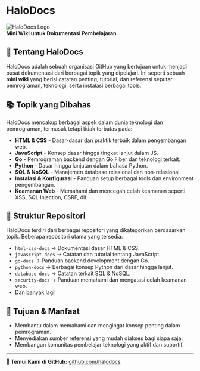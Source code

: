 # HaloDocs

![HaloDocs Logo](https://github.com/halodocs/.github/profile/images/halodocs.png)  
**Mini Wiki untuk Dokumentasi Pembelajaran**

## 📖 Tentang HaloDocs
HaloDocs adalah sebuah organisasi GitHub yang bertujuan untuk menjadi pusat dokumentasi dari berbagai topik yang dipelajari. Ini seperti sebuah **mini wiki** yang berisi catatan penting, tutorial, dan referensi seputar pemrograman, teknologi, serta instalasi berbagai tools.

## 📚 Topik yang Dibahas
HaloDocs mencakup berbagai aspek dalam dunia teknologi dan pemrograman, termasuk tetapi tidak terbatas pada:
- **HTML & CSS** - Dasar-dasar dan praktik terbaik dalam pengembangan web.
- **JavaScript** - Konsep dasar hingga tingkat lanjut dalam JS.
- **Go** - Pemrograman backend dengan Go Fiber dan teknologi terkait.
- **Python** - Dasar hingga lanjutan dalam bahasa Python.
- **SQL & NoSQL** - Manajemen database relasional dan non-relasional.
- **Instalasi & Konfigurasi** - Panduan setup berbagai tools dan environment pengembangan.
- **Keamanan Web** - Memahami dan mencegah celah keamanan seperti XSS, SQL Injection, CSRF, dll.

## 📂 Struktur Repositori
HaloDocs terdiri dari berbagai repositori yang dikategorikan berdasarkan topik. Beberapa repositori utama yang tersedia:
- `html-css-docs` → Dokumentasi dasar HTML & CSS.
- `javascript-docs` → Catatan dan tutorial tentang JavaScript.
- `go-docs` → Panduan backend development dengan Go.
- `python-docs` → Berbagai konsep Python dari dasar hingga lanjut.
- `database-docs` → Catatan terkait SQL & NoSQL.
- `security-docs` → Panduan memahami dan mengatasi celah keamanan web.
- Dan banyak lagi!

## 🎯 Tujuan & Manfaat
- Membantu dalam memahami dan mengingat konsep penting dalam pemrograman.
- Menyediakan sumber referensi yang mudah diakses bagi siapa saja.
- Membangun komunitas pembelajar teknologi yang aktif dan suportif.

---
**🔗 Temui Kami di GitHub:** [github.com/halodocs](https://github.com/halodocs)
